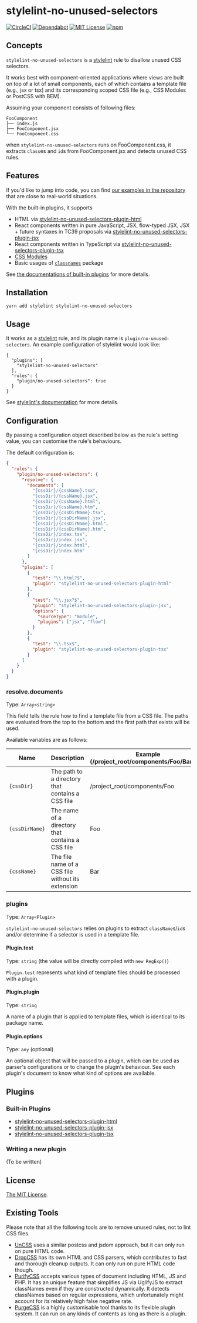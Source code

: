 # stylelint-no-unused-selectors

[![CircleCI](https://circleci.com/gh/nodaguti/stylelint-no-unused-selectors.svg?style=svg)](https://circleci.com/gh/nodaguti/stylelint-no-unused-selectors) [![Dependabot](https://flat.badgen.net/dependabot/nodaguti/stylelint-no-unused-selectors?icon=dependabot)](https://dependabot.com/) [![MIT License](https://img.shields.io/npm/l/stylelint-no-unused-selectors.svg)](https://github.com/nodaguti/stylelint-no-unused-selectors/blob/master/LICENSE) [![npm](https://img.shields.io/npm/v/stylelint-no-unused-selectors.svg)](https://www.npmjs.com/package/stylelint-no-unused-selectors)

## Concepts

`stylelint-no-unused-selectors` is a [stylelint](https://github.com/stylelint/stylelint) rule to disallow unused CSS selectors.

It works best with component-oriented applications where views are built on top of a lot of small components, each of which contains a template file (e.g., jsx or tsx) and its corresponding scoped CSS file (e.g., CSS Modules or PostCSS with BEM).

Assuming your component consists of following files:

```
FooComponent
├── index.js
├── FooComponent.jsx
└── FooComponent.css
```

when `stylelint-no-unused-selectors` runs on FooComponent.css, it extracts `class`es and `id`s from FooComponent.jsx and detects unused CSS rules.

## Features

If you'd like to jump into code, you can find [our examples in the repository](https://github.com/nodaguti/stylelint-no-unused-selectors/tree/master/examples) that are close to real-world situations.

With the built-in plugins, it supports

- HTML via [stylelint-no-unused-selectors-plugin-html](https://github.com/nodaguti/stylelint-no-unused-selectors/tree/master/src/plugins/stylelint-no-unused-selectors-plugin-html)
- React components written in pure JavaScript, JSX, flow-typed JSX, JSX + future syntaxes in TC39 proposals via [stylelint-no-unused-selectors-plugin-jsx](https://github.com/nodaguti/stylelint-no-unused-selectors/tree/master/src/plugins/stylelint-no-unused-selectors-plugin-jsx)
- React components written in TypeScript via [stylelint-no-unused-selectors-plugin-tsx](https://github.com/nodaguti/stylelint-no-unused-selectors/tree/master/src/plugins/stylelint-no-unused-selectors-plugin-tsx)
- [CSS Modules](https://github.com/css-modules/css-modules)
- Basic usages of [`classnames`](https://github.com/JedWatson/classnames) package

See [the documentations of built-in plugins](#built-in-plugins) for more details.

## Installation

```
yarn add stylelint stylelint-no-unused-selectors
```

## Usage

It works as a [stylelint](https://github.com/stylelint/stylelint) rule, and its plugin name is `plugin/no-unused-selectors`. An example configuration of stylelint would look like:

```
{
  "plugins": [
    "stylelint-no-unused-selectors"
  ],
  "rules": {
    "plugin/no-unused-selectors": true
  }
}
```

See [stylelint's documentation](https://github.com/stylelint/stylelint#getting-started) for more details.

## Configuration

By passing a configuration object described below as the rule's setting value, you can customise the rule's behaviours.

The default configuration is:

```json
{
  "rules": {
    "plugin/no-unused-selectors": {
      "resolve": {
        "documents": [
          "{cssDir}/{cssName}.tsx",
          "{cssDir}/{cssName}.jsx",
          "{cssDir}/{cssName}.html",
          "{cssDir}/{cssName}.htm",
          "{cssDir}/{cssDirName}.tsx",
          "{cssDir}/{cssDirName}.jsx",
          "{cssDir}/{cssDirName}.html",
          "{cssDir}/{cssDirName}.htm",
          "{cssDir}/index.tsx",
          "{cssDir}/index.jsx",
          "{cssDir}/index.html",
          "{cssDir}/index.htm"
        ]
      },
      "plugins": [
        {
          "test": "\\.html?$",
          "plugin": "stylelint-no-unused-selectors-plugin-html"
        },
        {
          "test": "\\.jsx?$",
          "plugin": "stylelint-no-unused-selectors-plugin-jsx",
          "options": {
            "sourceType": "module",
            "plugins": ["jsx", "flow"]
          }
        },
        {
          "test": "\\.tsx$",
          "plugin": "stylelint-no-unused-selectors-plugin-tsx"
        }
      ]
    }
  }
}
```

### resolve.documents

Type: `Array<string>`

This field tells the rule how to find a template file from a CSS file. The paths are evaluated from the top to the bottom and the first path that exists will be used.

Available variables are as follows:

| Name           | Description                                       | Example (/project_root/components/Foo/Bar.css) |
| -------------- | ------------------------------------------------- | ---------------------------------------------- |
| `{cssDir}`     | The path to a directory that contains a CSS file  | /project_root/components/Foo                   |
| `{cssDirName}` | The name of a directory that contains a CSS file  | Foo                                            |
| `{cssName}`    | The file name of a CSS file without its extension | Bar                                            |

### plugins

Type: `Array<Plugin>`

`stylelint-no-unused-selectors` relies on plugins to extract `className`s/`id`s and/or determine if a selector is used in a template file.

#### Plugin.test

Type: `string` (the value will be directly compiled with `new RegExp()`)

`Plugin.test` represents what kind of template files should be processed with a plugin.

#### Plugin.plugin

Type: `string`

A name of a plugin that is applied to template files, which is identical to its package name.

#### Plugin.options

Type: `any` (optional)

An optional object that will be passed to a plugin, which can be used as parser's configurations or to change the plugin's behaviour. See each plugin's document to know what kind of options are available.

## Plugins

### Built-in Plugins

- [stylelint-no-unused-selectors-plugin-html](https://github.com/nodaguti/stylelint-no-unused-selectors/tree/master/src/plugins/stylelint-no-unused-selectors-plugin-html)
- [stylelint-no-unused-selectors-plugin-jsx](https://github.com/nodaguti/stylelint-no-unused-selectors/tree/master/src/plugins/stylelint-no-unused-selectors-plugin-jsx)
- [stylelint-no-unused-selectors-plugin-tsx](https://github.com/nodaguti/stylelint-no-unused-selectors/tree/master/src/plugins/stylelint-no-unused-selectors-plugin-tsx)

### Writing a new plugin

(To be written)

## License

[The MIT License](https://raw.githubusercontent.com/nodaguti/stylelint-no-unused-selectors/master/LICENSE).

## Existing Tools

Please note that all the following tools are to remove unused rules, not to lint CSS files.

- [UnCSS](https://github.com/uncss/uncss) uses a similar postcss and jsdom approach, but it can only run on pure HTML code.
- [DropCSS](https://github.com/leeoniya/dropcss) has its own HTML and CSS parsers, which contributes to fast and thorough cleanup outputs. It can only run on pure HTML code though.
- [PurifyCSS](https://github.com/purifycss/purifycss) accepts various types of document including HTML, JS and PHP. It has an unique feature that simplifies JS via UglifyJS to extract classNames even if they are constructed dynamically. It detects classNames based on regular expressions, which unfortunately might account for its relatively high false negative rate.
- [PurgeCSS](https://github.com/FullHuman/purgecss) is a highly customisable tool thanks to its flexible plugin system. It can run on any kinds of contents as long as there is a plugin.
